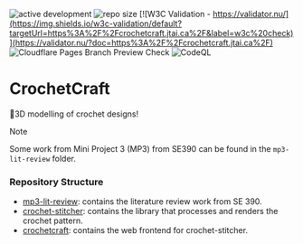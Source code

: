 ![active development](https://img.shields.io/badge/active%20dev-yes-brightgreen.svg)
![repo size](https://img.shields.io/github/languages/code-size/jazz-sim/crochet-craft)
[![W3C Validation - https://validator.nu/](https://img.shields.io/w3c-validation/default?targetUrl=https%3A%2F%2Fcrochetcraft.jtai.ca%2F&label=w3c%20check)](https://validator.nu/?doc=https%3A%2F%2Fcrochetcraft.jtai.ca%2F)
![Cloudflare Pages Branch Preview Check](https://img.shields.io/github/check-runs/jazz-sim/crochet-craft/main?nameFilter=Cloudflare%20Pages&style=flat&logo=cloudflarepages&label=Cloudflare%20Pages%20Branch%20Preview%20Check)
![CodeQL](https://github.com/jazz-sim/crochet-craft/actions/workflows/github-code-scanning/codeql/badge.svg)

# CrochetCraft

🧶3D modelling of crochet designs!

> [!NOTE]
> Some work from Mini Project 3 (MP3) from SE390 can be found in the `mp3-lit-review` folder.

### Repository Structure

-   [mp3-lit-review](mp3-lit-review): contains the literature review work from SE 390.
-   [crochet-stitcher](crochet-stitcher): contains the library that processes and renders the crochet pattern.
-   [crochetcraft](crochetcraft): contains the web frontend for crochet-stitcher.
